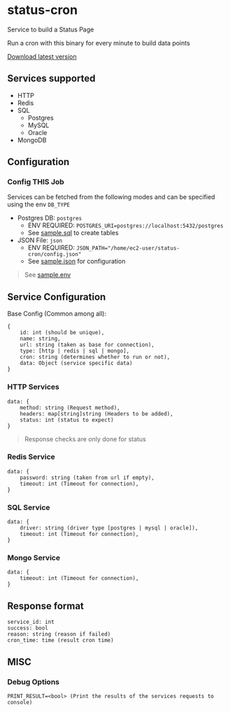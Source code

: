 # **status-cron**

Service to build a Status Page

Run a cron with this binary for every minute to build data points

[Download latest version](./status-cron)

## **Services supported**
- HTTP
- Redis
- SQL
  - Postgres
  - MySQL
  - Oracle
- MongoDB

## Configuration

### Config THIS Job
Services can be fetched from the following modes and can be specified using the env `DB_TYPE`
- Postgres DB: `postgres`
  - ENV REQUIRED: `POSTGRES_URI=postgres://localhost:5432/postgres`
  - See [sample.sql](./sample.sql) to create tables
- JSON File: `json`
  - ENV REQUIRED: `JSON_PATH="/home/ec2-user/status-cron/config.json"`
  - See [sample.json](./sample.json) for configuration

> See [sample.env](./sample.env)

## Service Configuration

Base Config (Common among all):
```
{
    id: int (should be unique),
    name: string,
    url: string (taken as base for connection),
    type: [http | redis | sql | mongo],
    cron: string (determines whether to run or not),
    data: Object (service specific data)
}
```

### HTTP Services

```
data: {
    method: string (Request method),
    headers: map[string]string (Headers to be added),
    status: int (status to expect)
}
```

> Response checks are only done for status

### Redis Service

```
data: {
    password: string (taken from url if empty),
    timeout: int (Timeout for connection),
}
```

### SQL Service

```
data: {
    driver: string (driver type [postgres | mysql | oracle]),
    timeout: int (Timeout for connection),
}
```

### Mongo Service

```
data: {
    timeout: int (Timeout for connection),
}
```

## Response format
```
service_id: int
success: bool
reason: string (reason if failed)
cron_time: time (result cron time)
```

## MISC

### Debug Options
```
PRINT_RESULT=<bool> (Print the results of the services requests to console)
```